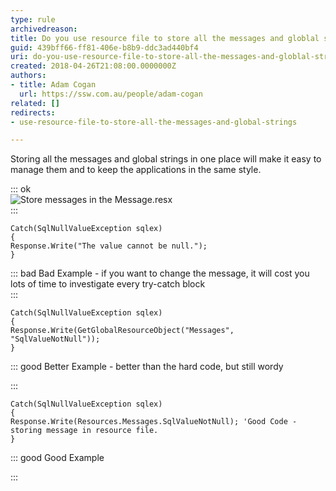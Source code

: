```yaml
---
type: rule
archivedreason: 
title: Do you use resource file to store all the messages and globlal strings?
guid: 439bff66-ff81-406e-b8b9-ddc3ad440bf4
uri: do-you-use-resource-file-to-store-all-the-messages-and-globlal-strings
created: 2018-04-26T21:08:00.0000000Z
authors:
- title: Adam Cogan
  url: https://ssw.com.au/people/adam-cogan
related: []
redirects:
- use-resource-file-to-store-all-the-messages-and-global-strings

---
```


Storing all the messages and global strings in one place will make it easy to manage them and to keep the applications in the same style.


<!--endintro-->


::: ok  
![Store messages in the Message.resx](Code\_StoreMessage.jpg)  
:::



```
Catch(SqlNullValueException sqlex)
{
Response.Write("The value cannot be null.");
}
```



::: bad
Bad Example - if you want to change the message, it will cost you lots of time to investigate every try-catch block  
:::



```
Catch(SqlNullValueException sqlex)
{
Response.Write(GetGlobalResourceObject("Messages", "SqlValueNotNull"));
}
```



::: good
Better Example - better than the hard code, but still wordy

:::



```
Catch(SqlNullValueException sqlex)
{
Response.Write(Resources.Messages.SqlValueNotNull); 'Good Code - storing message in resource file. 
}
```



::: good
Good Example 

:::
